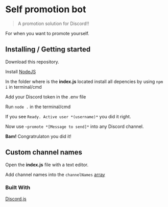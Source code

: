 
# Self promotion bot
> A promotion solution for Discord!!

For when you want to promote yourself.

## Installing / Getting started

Download this repository.

Install [NodeJS](nodejs.org)

In the folder where is the **index.js** located install all depencies by using ```npm i``` in terminal/cmd

Add your Discord token in the .env file

Run ```node .``` in the terminal/cmd

If you see ```Ready. Active user *(username)*``` you did it right.

Now use ```~promote *[Message to send]*``` into any Discord channel.

**Bam!** Congratrulaton you did it!

## Custom channel names

Open the **index.js** file with a text editor.

Add channel names into the ```channelNames``` [array](https://developer.mozilla.org/en-US/docs/Web/JavaScript/Reference/Global_Objects/Array)

### Built With
[Discord.js](https://github.com/discordjs/discord.js)

